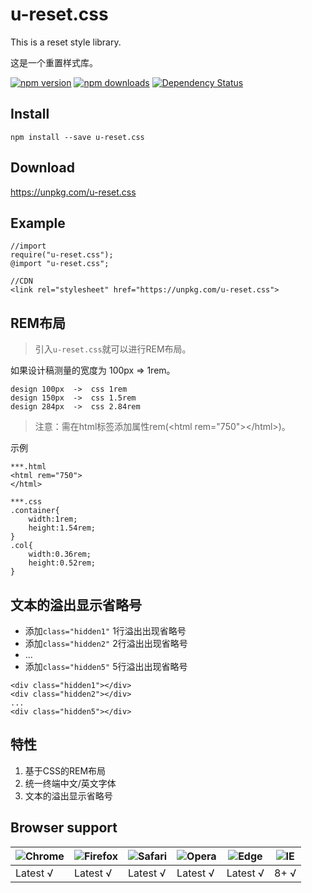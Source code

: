 # u-reset.css
This is a reset style library.

这是一个重置样式库。

[![npm version](https://img.shields.io/npm/v/u-reset.css.svg?style=flat-square)](https://www.npmjs.org/package/u-reset.css)
[![npm downloads](https://img.shields.io/npm/dm/u-reset.css.svg?style=flat-square)](http://npm-stat.com/charts.html?package=u-reset.css)
[![Dependency Status](https://img.shields.io/david/allcky/u-reset.css.svg?style=flat-square)](https://david-dm.org/allcky/u-reset.css)


## Install
```
npm install --save u-reset.css
```
## Download

https://unpkg.com/u-reset.css

## Example
```
//import
require("u-reset.css");
@import "u-reset.css";

//CDN
<link rel="stylesheet" href="https://unpkg.com/u-reset.css">
```
## REM布局
> 引入`u-reset.css`就可以进行REM布局。<br/>


如果设计稿测量的宽度为 100px => 1rem。
```
design 100px  ->  css 1rem
design 150px  ->  css 1.5rem
design 284px  ->  css 2.84rem
```
> 注意：需在html标签添加属性rem(\<html rem="750">\</html>)。

示例
```
***.html
<html rem="750">
</html>
```
```
***.css
.container{
    width:1rem;
    height:1.54rem;
}
.col{
    width:0.36rem;
    height:0.52rem;
}
```

## 文本的溢出显示省略号

- 添加`class="hidden1"`  1行溢出出现省略号
- 添加`class="hidden2"`  2行溢出出现省略号
- ...
- 添加`class="hidden5"`  5行溢出出现省略号

```
<div class="hidden1"></div>
<div class="hidden2"></div>
...
<div class="hidden5"></div>
```
## 特性
1. 基于CSS的REM布局
2. 统一终端中文/英文字体
3. 文本的溢出显示省略号

## Browser support

![Chrome](https://raw.github.com/alrra/browser-logos/master/src/chrome/chrome_48x48.png) | ![Firefox](https://raw.github.com/alrra/browser-logos/master/src/firefox/firefox_48x48.png) | ![Safari](https://raw.github.com/alrra/browser-logos/master/src/safari/safari_48x48.png) | ![Opera](https://raw.github.com/alrra/browser-logos/master/src/opera/opera_48x48.png) | ![Edge](https://raw.github.com/alrra/browser-logos/master/src/edge/edge_48x48.png) | ![IE](https://raw.github.com/alrra/browser-logos/master/src/archive/internet-explorer_9-11/internet-explorer_9-11_48x48.png) |
--- | --- | --- | --- | --- | --- |
Latest √ | Latest √ | Latest √ | Latest √ | Latest √| 8+ √


